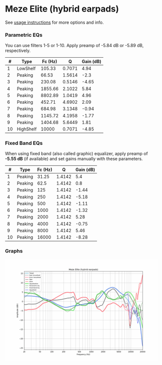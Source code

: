 # Meze Elite (hybrid earpads)
See [usage instructions](https://github.com/jaakkopasanen/AutoEq#usage) for more options and info.

### Parametric EQs
You can use filters 1-5 or 1-10. Apply preamp of -5.84 dB or -5.89 dB, respectively.

|   # | Type      |   Fc (Hz) |      Q |   Gain (dB) |
|-----|-----------|-----------|--------|-------------|
|   1 | LowShelf  |    105.33 | 0.7071 |        4.94 |
|   2 | Peaking   |     66.53 | 1.5614 |       -2.3  |
|   3 | Peaking   |    230.08 | 0.5146 |       -4.65 |
|   4 | Peaking   |   1855.66 | 2.1022 |        5.84 |
|   5 | Peaking   |   8802.89 | 1.0419 |        4.96 |
|   6 | Peaking   |    452.71 | 4.6902 |        2.09 |
|   7 | Peaking   |    684.98 | 3.1348 |       -0.94 |
|   8 | Peaking   |   1145.72 | 4.1958 |       -1.77 |
|   9 | Peaking   |   1404.68 | 5.6449 |        1.81 |
|  10 | HighShelf |  10000    | 0.7071 |       -4.85 |

### Fixed Band EQs
When using fixed band (also called graphic) equalizer, apply preamp of **-5.55 dB** (if available) and set gains manually with these parameters.

|   # | Type    |   Fc (Hz) |      Q |   Gain (dB) |
|-----|---------|-----------|--------|-------------|
|   1 | Peaking |     31.25 | 1.4142 |        5.4  |
|   2 | Peaking |     62.5  | 1.4142 |        0.8  |
|   3 | Peaking |    125    | 1.4142 |       -1.44 |
|   4 | Peaking |    250    | 1.4142 |       -5.18 |
|   5 | Peaking |    500    | 1.4142 |       -1.11 |
|   6 | Peaking |   1000    | 1.4142 |       -1.32 |
|   7 | Peaking |   2000    | 1.4142 |        5.28 |
|   8 | Peaking |   4000    | 1.4142 |       -0.75 |
|   9 | Peaking |   8000    | 1.4142 |        5.46 |
|  10 | Peaking |  16000    | 1.4142 |       -8.28 |

### Graphs
![](./Meze%20Elite%20(hybrid%20earpads).png)
